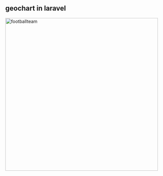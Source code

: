 
## geochart in laravel

<img width="479" alt="footballteam" src="https://user-images.githubusercontent.com/38542995/46703098-fde06d00-cc25-11e8-9fc7-7c4fbc2291a7.png">
